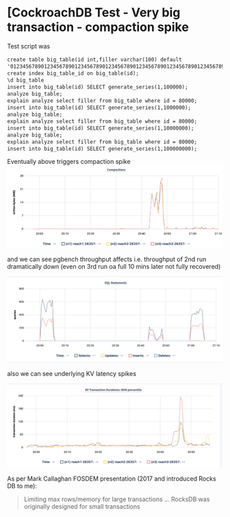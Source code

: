 # [CockroachDB Test - Very big transaction - compaction spike


Test script was 
```
create table big_table(id int,filler varchar(100) default '0123456789012345678901234567890123456789012345678901234567890123456789012345678901234567890123456789');
create index big_table_id on big_table(id);
\d big_table
insert into big_table(id) SELECT generate_series(1,100000);
analyze big_table;
explain analyze select filler from big_table where id = 80000;
insert into big_table(id) SELECT generate_series(1,1000000);
analyze big_table;
explain analyze select filler from big_table where id = 80000;
insert into big_table(id) SELECT generate_series(1,10000000);
analyze big_table;
explain analyze select filler from big_table where id = 80000;
insert into big_table(id) SELECT generate_series(1,100000000);
```

Eventually above triggers compaction spike
![crdb-compaction-spike.png](crdb-compaction-spike.png)


and we can see pgbench throughput affects i.e. throughput of 2nd run dramatically down (even on 3rd run oa full 10 mins later not fully recovered)

![crdb-sql-throughput](crdb-sql-throughput.png)

also we can see underlying KV latency spikes

![crdb-kv-latency](crdb-kv-latency.png)

As per Mark Callaghan FOSDEM presentation (2017 and introduced Rocks DB to me):

> Limiting max rows/memory for large transactions … RocksDB was originally designed for small transactions
